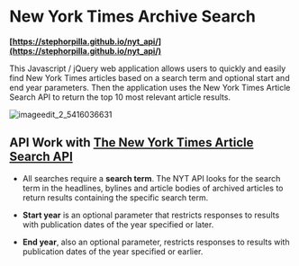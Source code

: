 # New York Times Archive Search

**[https://stephorpilla.github.io/nyt_api/](https://stephorpilla.github.io/nyt_api/)**

This Javascript / jQuery web application allows users to quickly and easily find New York Times articles based on a search term and optional start and end year parameters. Then the application uses the New York Times Article Search API to return the top 10 most relevant article results.

![imageedit_2_5416036631](https://cloud.githubusercontent.com/assets/18673328/19897138/2420ba3c-a014-11e6-9e0a-a594882932f5.jpg)

## API Work with [**The New York Times Article Search API**](https://developer.nytimes.com/)

- All searches require a **search term**. The NYT API looks for the search term in the headlines, bylines and article bodies of archived articles to return results containing the specific search term.

- **Start year** is an optional parameter that restricts responses to results with publication dates of the year specified or later.

- **End year**, also an optional parameter, restricts responses to results with publication dates of the year specified or earlier.
